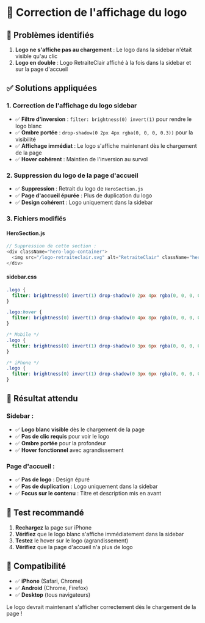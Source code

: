 # 🔧 Correction de l'affichage du logo

## 🚨 Problèmes identifiés
1. **Logo ne s'affiche pas au chargement** : Le logo dans la sidebar n'était visible qu'au clic
2. **Logo en double** : Logo RetraiteClair affiché à la fois dans la sidebar et sur la page d'accueil

## ✅ Solutions appliquées

### 1. **Correction de l'affichage du logo sidebar**
- ✅ **Filtre d'inversion** : `filter: brightness(0) invert(1)` pour rendre le logo blanc
- ✅ **Ombre portée** : `drop-shadow(0 2px 4px rgba(0, 0, 0, 0.3))` pour la visibilité
- ✅ **Affichage immédiat** : Le logo s'affiche maintenant dès le chargement de la page
- ✅ **Hover cohérent** : Maintien de l'inversion au survol

### 2. **Suppression du logo de la page d'accueil**
- ✅ **Suppression** : Retrait du logo de `HeroSection.js`
- ✅ **Page d'accueil épurée** : Plus de duplication du logo
- ✅ **Design cohérent** : Logo uniquement dans la sidebar

### 3. **Fichiers modifiés**

#### **HeroSection.js**
```javascript
// Suppression de cette section :
<div className="hero-logo-container">
  <img src="/logo-retraiteclair.svg" alt="RetraiteClair" className="hero-logo" />
</div>
```

#### **sidebar.css**
```css
.logo {
  filter: brightness(0) invert(1) drop-shadow(0 2px 4px rgba(0, 0, 0, 0.3));
}

.logo:hover {
  filter: brightness(0) invert(1) drop-shadow(0 4px 8px rgba(0, 0, 0, 0.4));
}

/* Mobile */
.logo {
  filter: brightness(0) invert(1) drop-shadow(0 3px 6px rgba(0, 0, 0, 0.4));
}

/* iPhone */
.logo {
  filter: brightness(0) invert(1) drop-shadow(0 3px 6px rgba(0, 0, 0, 0.5));
}
```

## 🎯 **Résultat attendu**

### **Sidebar :**
- ✅ **Logo blanc visible** dès le chargement de la page
- ✅ **Pas de clic requis** pour voir le logo
- ✅ **Ombre portée** pour la profondeur
- ✅ **Hover fonctionnel** avec agrandissement

### **Page d'accueil :**
- ✅ **Pas de logo** : Design épuré
- ✅ **Pas de duplication** : Logo uniquement dans la sidebar
- ✅ **Focus sur le contenu** : Titre et description mis en avant

## 🚀 **Test recommandé**

1. **Rechargez** la page sur iPhone
2. **Vérifiez** que le logo blanc s'affiche immédiatement dans la sidebar
3. **Testez** le hover sur le logo (agrandissement)
4. **Vérifiez** que la page d'accueil n'a plus de logo

## 📱 **Compatibilité**

- ✅ **iPhone** (Safari, Chrome)
- ✅ **Android** (Chrome, Firefox)
- ✅ **Desktop** (tous navigateurs)

Le logo devrait maintenant s'afficher correctement dès le chargement de la page !





